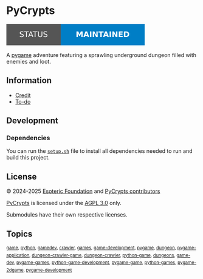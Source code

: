 # PyCrypts

[![Project status: maintained][status]][root]

A [pygame][pygame] adventure featuring a sprawling underground dungeon filled with enemies and loot.

## Information

- [Credit][credit]
- [To-do][to-do]

## Development

### Dependencies

You can run the [`setup.sh`][setup] file to install all dependencies needed to run and build this project.

## License

&copy; 2024-2025 [Esoteric Foundation][author-homepage] and [PyCrypts contributors][contributors]

[PyCrypts][root] is licensed under the [AGPL 3.0][license] only.

Submodules have their own respective licenses.

## Topics

<sup>[game](https://github.com/topics/game), [python](https://github.com/topics/python), [gamedev](https://github.com/topics/gamedev), [crawler](https://github.com/topics/crawler), [games](https://github.com/topics/games), [game-development](https://github.com/topics/game-development), [pygame](https://github.com/topics/pygame), [dungeon](https://github.com/topics/dungeon), [pygame-application](https://github.com/topics/pygame-application), [dungeon-crawler-game](https://github.com/topics/dungeon-crawler-game), [dungeon-crawler](https://github.com/topics/dungeon-crawler), [python-game](https://github.com/topics/python-game), [dungeons](https://github.com/topics/dungeons), [game-dev](https://github.com/topics/game-dev), [pygame-games](https://github.com/topics/pygame-games), [python-game-development](https://github.com/topics/python-game-development), [pygame-game](https://github.com/topics/pygame-game), [python-games](https://github.com/topics/python-games), [pygame-2dgame](https://github.com/topics/pygame-2dgame), [pygame-development](https://github.com/topics/pygame-development)</sup>

<!-- Link aliases -->

[root]: /
[status]: assets/images/badges/status.svg

<!-- Websites -->

[author-homepage]: https://esoteric.foundation
[contributors]: https://github.com/esotericfoundation/pycrypts/graphs/contributors

[pygame]: https://www.pygame.org

<!-- Files -->

[credit]: ./CREDIT.md
[to-do]: ./TODO.md
[license]: ../LICENSE

[setup]: ../scripts/setup.sh
